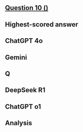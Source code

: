 ## [Question 10 ()]()




## Highest-scored answer 




## ChatGPT 4o




## Gemini




## Q




## DeepSeek R1



## ChatGPT o1



## Analysis 


